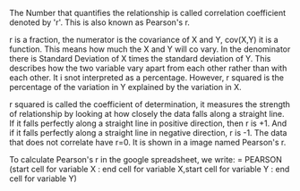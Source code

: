 The Number that quantifies the relationship is called correlation coefficient denoted by 'r'.
This is also known as Pearson's r.

r is a fraction, the numerator is the covariance of X and Y, cov(X,Y) it is a function. This means how much the X and Y will co vary.
In the denominator there is Standard Deviation of X times the standard deviation of Y. This describes how the two variable vary apart from each other rather than with each other. 
It i snot interpreted as a percentage. However, r squared is the percentage of the variation in Y explained by the variation in X.

r squared is called the coefficient of determination, it measures the strength of relationship by looking at how closely the data falls along a straight line. 
If it falls perfectly along a straight line in positive direction, then r is +1. And if it falls perfectly along a straight line in negative direction, r is -1. The data that does not correlate have r=0.
It is shown in a image named Pearson's r.

To calculate Pearson's r in the google spreadsheet, we write: 
= PEARSON (start cell for variable X : end cell for variable X,start cell for variable Y : end cell for variable Y)
